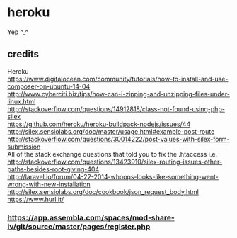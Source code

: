 # heroku
Yep ^_^
## credits
Heroku  
https://www.digitalocean.com/community/tutorials/how-to-install-and-use-composer-on-ubuntu-14-04  
http://www.cyberciti.biz/tips/how-can-i-zipping-and-unzipping-files-under-linux.html  
http://stackoverflow.com/questions/14912818/class-not-found-using-php-silex  
https://github.com/heroku/heroku-buildpack-nodejs/issues/44  
http://silex.sensiolabs.org/doc/master/usage.html#example-post-route  
http://stackoverflow.com/questions/30014222/post-values-with-silex-form-submission  
All of the stack exchange questions that told you to fix the .htaccess i.e. http://stackoverflow.com/questions/13423910/silex-routing-issues-other-paths-besides-root-giving-404  
http://laravel.io/forum/04-22-2014-whoops-looks-like-something-went-wrong-with-new-installation  
http://silex.sensiolabs.org/doc/cookbook/json_request_body.html  
https://www.hurl.it/  
### https://app.assembla.com/spaces/mod-share-iv/git/source/master/pages/register.php  
